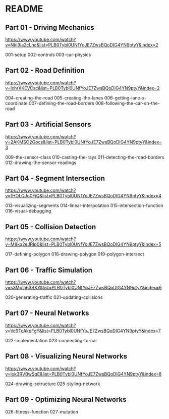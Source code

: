 # README

## Part 01 - Driving Mechanics

https://www.youtube.com/watch?v=NkI9ia2cLhc&list=PLB0Tybl0UNfYoJE7ZwsBQoDIG4YN9ptyY&index=2

001-setup
002-controls
003-car-physics

## Part 02 - Road Definition

https://www.youtube.com/watch?v=IxhrXKEVCsc&list=PLB0Tybl0UNfYoJE7ZwsBQoDIG4YN9ptyY&index=2

004-creating-the-road
005-creating-the-lanes
006-getting-lane-x-coordinate
007-defining-the-road-borders
008-following-the-car-on-the-road

## Part 03 - Artificial Sensors

https://www.youtube.com/watch?v=2AKMSO2Gocs&list=PLB0Tybl0UNfYoJE7ZwsBQoDIG4YN9ptyY&index=3

009-the-sensor-class
010-casting-the-rays
011-detecting-the-road-borders
012-drawing-the-sensor-readings

## Part 04 - Segment Intersection

https://www.youtube.com/watch?v=fHOLQJo0FjQ&list=PLB0Tybl0UNfYoJE7ZwsBQoDIG4YN9ptyY&index=4

013-visualizing-segments
014-linear-interpolation
015-intersection-function
016-visual-debugging

## Part 05 - Collision Detection

https://www.youtube.com/watch?v=M8kq2eJRIp0&list=PLB0Tybl0UNfYoJE7ZwsBQoDIG4YN9ptyY&index=5

017-defining-polygon
018-drawing-polygon
019-polygon-intersect

## Part 06 - Traffic Simulation

https://www.youtube.com/watch?v=s3MpIa63BXY&list=PLB0Tybl0UNfYoJE7ZwsBQoDIG4YN9ptyY&index=6

020-generating-traffic
021-updating-collisions

## Part 07 - Neural Networks

https://www.youtube.com/watch?v=Ve9TcAkpFgY&list=PLB0Tybl0UNfYoJE7ZwsBQoDIG4YN9ptyY&index=7

022-implementation
023-connecting-to-car

## Part 08 - Visualizing Neural Networks

https://www.youtube.com/watch?v=lok3RVBwSqE&list=PLB0Tybl0UNfYoJE7ZwsBQoDIG4YN9ptyY&index=8

024-drawing-sctructure
025-styling-network

## Part 09 - Optimizing Neural Networks

026-fitness-function
027-mutation
